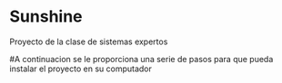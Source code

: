 # Sunshine
Proyecto de la clase de sistemas expertos

#A continuacion se le proporciona una serie de pasos para que pueda instalar el proyecto en su computador
